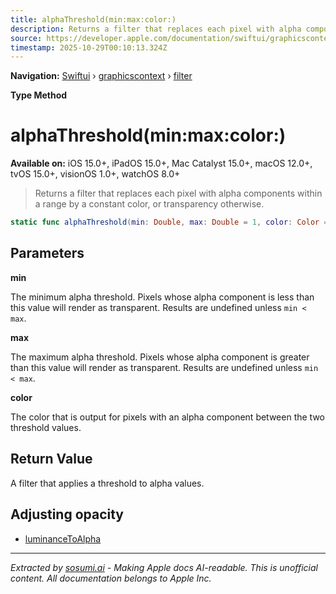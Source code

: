 ```yaml
---
title: alphaThreshold(min:max:color:)
description: Returns a filter that replaces each pixel with alpha components within a range by a constant color, or transparency otherwise.
source: https://developer.apple.com/documentation/swiftui/graphicscontext/filter/alphathreshold(min:max:color:)
timestamp: 2025-10-29T00:10:13.324Z
---
```


**Navigation:** [Swiftui](/documentation/swiftui) › [graphicscontext](/documentation/swiftui/graphicscontext) › [filter](/documentation/swiftui/graphicscontext/filter)

**Type Method**

# alphaThreshold(min:max:color:)

**Available on:** iOS 15.0+, iPadOS 15.0+, Mac Catalyst 15.0+, macOS 12.0+, tvOS 15.0+, visionOS 1.0+, watchOS 8.0+

> Returns a filter that replaces each pixel with alpha components within a range by a constant color, or transparency otherwise.

```swift
static func alphaThreshold(min: Double, max: Double = 1, color: Color = Color.black) -> GraphicsContext.Filter
```

## Parameters

**min**

The minimum alpha threshold. Pixels whose alpha component is less than this value will render as transparent. Results are undefined unless `min < max`.



**max**

The maximum alpha threshold. Pixels whose alpha component is greater than this value will render as transparent. Results are undefined unless `min < max`.



**color**

The color that is output for pixels with an alpha component between the two threshold values.



## Return Value

A filter that applies a threshold to alpha values.

## Adjusting opacity

- [luminanceToAlpha](/documentation/swiftui/graphicscontext/filter/luminancetoalpha)

---

*Extracted by [sosumi.ai](https://sosumi.ai) - Making Apple docs AI-readable.*
*This is unofficial content. All documentation belongs to Apple Inc.*
